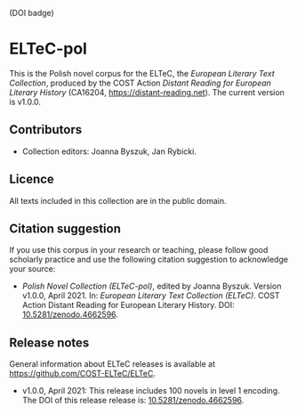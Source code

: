 (DOI badge)

# ELTeC-pol

This is the Polish novel corpus for the ELTeC, the *European Literary Text Collection*, produced by the COST Action *Distant Reading for European Literary History* (CA16204, https://distant-reading.net). The current version is v1.0.0. 

## Contributors

* Collection editors: Joanna Byszuk, Jan Rybicki. 

## Licence

All texts included in this collection are in the public domain.

## Citation suggestion

If you use this corpus in your research or teaching, please follow good scholarly practice and use the following citation suggestion to acknowledge your source:

* *Polish Novel Collection (ELTeC-pol)*, edited by Joanna Byszuk. Version v1.0.0, April 2021. In: *European Literary Text Collection (ELTeC)*. COST Action Distant Reading for European Literary History. DOI: [10.5281/zenodo.4662596](https://doi.org/10.5281/zenodo.4662596). 

## Release notes

General information about ELTeC releases is available at https://github.com/COST-ELTeC/ELTeC. 

* v1.0.0, April 2021: This release includes 100 novels in level 1 encoding. The DOI of this release release is: [10.5281/zenodo.4662596](https://doi.org/10.5281/zenodo.4662596). 
